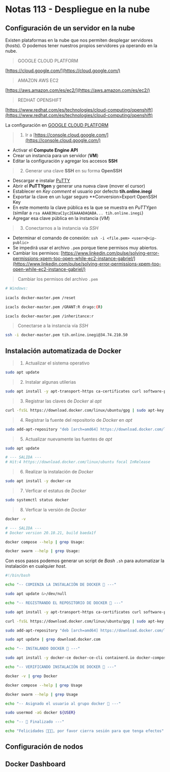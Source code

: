 # Notas 113 - Despliegue en la nube
	
## Configuración de un servidor en la nube

Existen plataformas en la nube que nos permiten desplegar servidores (*hosts*). O podemos tener nuestros propios servidores ya operando en la nube.

> GOOGLE CLOUD PLATFORM

[https://cloud.google.com/](https://cloud.google.com/)

> AMAZON AWS EC2

[https://aws.amazon.com/es/ec2/](https://aws.amazon.com/es/ec2/)

> REDHAT OPENSHIFT

[https://www.redhat.com/es/technologies/cloud-computing/openshift](https://www.redhat.com/es/technologies/cloud-computing/openshift)

La configuración en [GOOGLE CLOUD PLATFORM](https://cloud.google.com/)

> 1. Ir a [https://console.cloud.google.com/](https://console.cloud.google.com/)

* Activar el **Compute Engine API**
* Crear un instancia para un servidor (**VM**)
* Editar la configuración y agregar los accesos **SSH**

> 2. Generar una clave **SSH** en su forma **OpenSSH**

* Descargar e instalar [PuTTY](https://www.chiark.greenend.org.uk/~sgtatham/putty/latest.html)
* Abrir el **PuTTYgen** y generar una nueva clave (mover el cursor)
* Establecer en *Key comment* el usuario por defecto **tih.online.inegi**
* Exportar la clave en un lugar seguro **Conversion>Export OpenSSH Key
* En este momento la clave pública es la que se muestra en *PuTTYgen* (similar a `rsa AAAB3NzaC1yc2EAAAADAQABA... tih.online.inegi`)
* Agregar esa clave pública en la instancia (*VM*)

> 3. Conectarnos a la instancia vía *SSH*

* Determinar el comando de conexión: `ssh -i <file.pem> <user>@<ip-public>`
* Se impedirá usar el archivo `.pem` porque tiene permisos muy abiertos.
* Cambiar los permisos: [https://www.linkedin.com/pulse/solving-error-permissions-xpem-too-open-while-ec2-instance-gabriel/](https://www.linkedin.com/pulse/solving-error-permissions-xpem-too-open-while-ec2-instance-gabriel/)


> Cambiar los permisos del archivo `.pem`    
    
```bash
# Windows:
        
icacls docker-master.pem /reset

icacls docker-master.pem /GRANT:R drago:(R)

icacls docker-master.pem /inheritance:r
```

> Conectarse a la instancia vía *SSH*

```bash
ssh -i docker-master.pem tih.online.inegi@34.74.210.50
```

## Instalación automatizada de Docker

> 1. Actualizar el sistema operativo

```bash
sudo apt update
```

> 2. Instalar algunas utilerias

```bash
sudo apt install -y apt-transport-https ca-certificates curl software-properties-common
```

> 3. Registrar las claves de *Docker* al *apt*

```bash
curl -fsSL https://download.docker.com/linux/ubuntu/gpg | sudo apt-key add -
```

> 4. Registrar la fuente del repositorio de *Docker* en *apt*

```bash
sudo add-apt-repository "deb [arch=amd64] https://download.docker.com/linux/ubuntu focal stable"
```

> 5. Actualizar nuevamente las fuentes de *apt*

```bash
sudo apt update

# --- SALIDA ---
# Hit:4 https://download.docker.com/linux/ubuntu focal InRelease
```

> 6. Realizar la instalación de *Docker*

```bash
sudo apt install -y docker-ce
```

> 7. Verficar el estatus de *Docker*

```bash
sudo systemctl status docker
```

> 8. Verficar la versión de *Docker*

```bash
docker -v

# --- SALIDA ---
# Docker version 20.10.21, build baeda1f

docker compose --help | grep Usage:

docker swarm --help | grep Usage:
```

Con esos pasos podemos generar un script de *Bash* `.sh` para automatizar la instalación en cualquier *host*.

```sh
#!/bin/bash

echo "-- COMIENZA LA INSTALACIÓN DE DOCKER 🐋 ---"

sudo apt update &>/dev/null

echo "-- REGISTRANDO EL REPOSITORIO DE DOCKER 🐋 ---"

sudo apt install -y apt-transport-https ca-certificates curl software-properties-common

curl -fsSL https://download.docker.com/linux/ubuntu/gpg | sudo apt-key add -

sudo add-apt-repository "deb [arch=amd64] https://download.docker.com/linux/ubuntu focal stable"

sudo apt update | grep download.docker.com

echo "-- INSTALANDO DOCKER 🐋 ---"

sudo apt install -y docker-ce docker-ce-cli containerd.io docker-compose-plugin

echo "-- VERIFICANDO INSTALACIÓN DE DOCKER 🐋 ---"

docker -v | grep Docker

docker compose --help | grep Usage

docker swarm --help | grep Usage

echo "-- Asignado el usuario al grupo docker 🐋 ---"

sudo usermod -aG docker ${USER}

echo "-- 🐋 Finalizado ---"

echo "Felicidades 🎊🎊🎊, por favor cierra sesión para que tenga efectos"
```

## Configuración de nodos

## Docker Dashboard